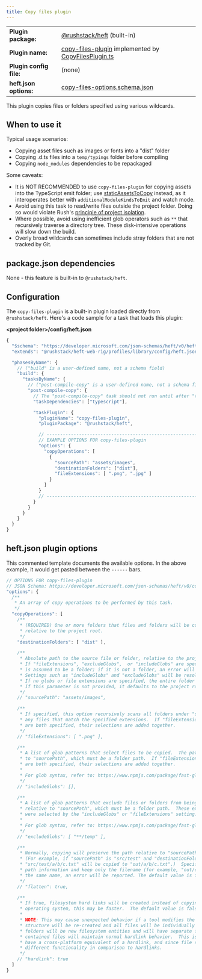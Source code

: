 ```yaml
---
title: Copy files plugin
---
```


<!-- prettier-ignore-start -->
|     |     |
| --- | --- |
| **Plugin package:** | [@rushstack/heft](https://github.com/microsoft/rushstack/tree/main/apps/heft) (built-in) |
| **Plugin name:** | [copy-files-plugin](https://github.com/microsoft/rushstack/blob/main/apps/heft/heft-plugin.json) implemented by [CopyFilesPlugin.ts](https://github.com/microsoft/rushstack/blob/main/apps/heft/src/plugins/CopyFilesPlugin.ts) |
| **Plugin config file:** | (none) |
| **heft.json options:** | [copy-files-options.schema.json](https://developer.microsoft.com/json-schemas/heft/v0/copy-files-options.schema.json) |
<!-- prettier-ignore-end -->

This plugin copies files or folders specified using various wildcards.

## When to use it

Typical usage scenarios:

- Copying asset files such as images or fonts into a "dist" folder
- Copying .d.ts files into a `temp/typings` folder before compiling
- Copying `node_modules` dependencies to be repackaged

Some caveats:

- It is NOT RECOMMENDED to use `copy-files-plugin` for copying assets into the TypeScript emit folder;
  use [staticAssetsToCopy](../plugins/typescript.md) instead, as it interoperates better with
  `additionalModuleKindsToEmit` and watch mode.
- Avoid using this task to read/write files outside the project folder. Doing so would violate Rush's
  [principle of project isolation](../tutorials/heft_and_rush.md).
- Where possible, avoid using inefficient glob operators such as `**` that recursively traverse a directory tree.
  These disk-intensive operations will slow down the build.
- Overly broad wildcards can sometimes include stray folders that are not tracked by Git.

## package.json dependencies

None - this feature is built-in to `@rushstack/heft`.

## Configuration

The `copy-files-plugin` is a built-in plugin loaded directly from `@rushstack/heft`.
Here's a code sample for a task that loads this plugin:

**&lt;project folder&gt;/config/heft.json**

```js
{
  "$schema": "https://developer.microsoft.com/json-schemas/heft/v0/heft.schema.json",
  "extends": "@rushstack/heft-web-rig/profiles/library/config/heft.json",

  "phasesByName": {
    // ("build" is a user-defined name, not a schema field)
    "build": {
      "tasksByName": {
        // ("post-compile-copy" is a user-defined name, not a schema field)
        "post-compile-copy": {
          // The "post-compile-copy" task should not run until after "typescript" completes
          "taskDependencies": ["typescript"],

          "taskPlugin": {
            "pluginName": "copy-files-plugin",
            "pluginPackage": "@rushstack/heft",

            // --------------------------------------------------------------
            // EXAMPLE OPTIONS FOR copy-files-plugin
            "options": {
              "copyOperations": [
                {
                  "sourcePath": "assets/images",
                  "destinationFolders": ["dist"],
                  "fileExtensions": [ ".png", ".jpg" ]
                }
              ]
            }
            // --------------------------------------------------------------
          }
        }
      }
    }
  }
}
```

## heft.json plugin options

This commented template documents the available options. In the above example, it would get
pasted between the `------` bars.

```ts
// OPTIONS FOR copy-files-plugin
// JSON Schema: https://developer.microsoft.com/json-schemas/heft/v0/copy-files-options.schema.json
"options": {
  /**
   * An array of copy operations to be performed by this task.
   */
  "copyOperations": [
    /**
     * (REQUIRED) One or more folders that files and folders will be copied into,
     * relative to the project root.
     */
    "destinationFolders": [ "dist" ],

    /**
     * Absolute path to the source file or folder, relative to the project root.
     * If "fileExtensions", "excludeGlobs",  or "includeGlobs" are specified, then "sourcePath"
     * is assumed to be a folder; if it is not a folder, an error will be thrown.
     * Settings such as "includeGlobs" and "excludeGlobs" will be resolved relative to this path.
     * If no globs or file extensions are specified, the entire folder will be copied.
     * If this parameter is not provided, it defaults to the project root.
     */
    // "sourcePath": "assets/images",

    /**
     * If specified, this option recursively scans all folders under "sourcePath" and includes
     * any files that match the specified extensions.  If "fileExtensions" and "includeGlobs"
     * are both specified, their selections are added together.
     */
    // "fileExtensions": [ ".png" ],

    /**
     * A list of glob patterns that select files to be copied.  The paths are resolved relative
     * to "sourcePath", which must be a folder path.  If "fileExtensions" and "includeGlobs"
     * are both specified, their selections are added together.
     *
     * For glob syntax, refer to: https://www.npmjs.com/package/fast-glob
     */
    // "includeGlobs": [],

    /**
     * A list of glob patterns that exclude files or folders from being copied.  The paths are resolved
     * relative to "sourcePath", which must be a folder path.  These exclusions eliminate items that
     * were selected by the "includeGlobs" or "fileExtensions" setting.
     *
     * For glob syntax, refer to: https://www.npmjs.com/package/fast-glob
     */
    // "excludeGlobs": [ "**/temp" ],

    /**
     * Normally, copying will preserve the path relative to "sourcePath" under the destination folder.
     * (For example, if "sourcePath" is "src/test" and "destinationFolders" is ["out"], then
     * "src/test/a/b/c.txt" will be copied to "out/a/b/c.txt".)  Specify "flatten: true" to discard
     * path information and keep only the filename (for example, "out/c.txt").  If two files have
     * the same name, an error will be reported. The default value is false.
     */
    // "flatten": true,

    /**
     * If true, filesystem hard links will be created instead of copying the file.  Depending on the
     * operating system, this may be faster.  The default value is false.
     *
     * NOTE: This may cause unexpected behavior if a tool modifies the link. The contained directory
     * structure will be re-created and all files will be individually hardlinked.  This means that
     * folders will be new filesystem entities and will have separate folder metadata, while the
     * contained files will maintain normal hardlink behavior.  This is done since folders do not
     * have a cross-platform equivalent of a hardlink, and since file symlinks provide fundamentally
     * different functionality in comparison to hardlinks.
     */
    // "hardlink": true
  ]
}
```
